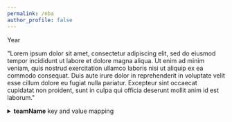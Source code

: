 ```yaml
---
permalink: /nba
author_profile: false
---
```


Year


"Lorem ipsum dolor sit amet, consectetur adipiscing elit, sed do eiusmod tempor incididunt ut labore et dolore magna aliqua. Ut enim ad minim veniam, quis nostrud exercitation ullamco laboris nisi ut aliquip ex ea commodo consequat. Duis aute irure dolor in reprehenderit in voluptate velit esse cillum dolore eu fugiat nulla pariatur. Excepteur sint occaecat cupidatat non proident, sunt in culpa qui officia deserunt mollit anim id est laborum."


<details><summary><b>teamName</b> key and value mapping</summary>
<p>

| teamName |      Value     |
|----------|:--------------:|
| ATL      |  Atlanta Hawks |
| BOS      | Boston Celtics |
| col 3 is |  right-aligned |

</p>
</details>